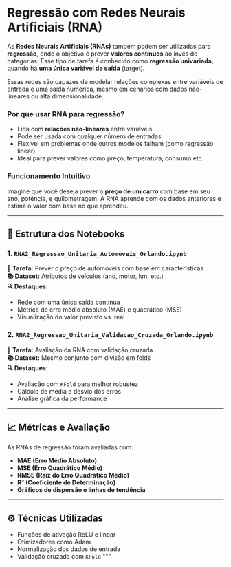 # Regressão com Redes Neurais Artificiais (RNA)

As **Redes Neurais Artificiais (RNAs)** também podem ser utilizadas para **regressão**, onde o objetivo é prever **valores contínuos** ao invés de categorias. Esse tipo de tarefa é conhecido como **regressão univariada**, quando há **uma única variável de saída** (target).

Essas redes são capazes de modelar relações complexas entre variáveis de entrada e uma saída numérica, mesmo em cenários com dados não-lineares ou alta dimensionalidade.

### Por que usar RNA para regressão?

- Lida com **relações não-lineares** entre variáveis
- Pode ser usada com qualquer número de entradas
- Flexível em problemas onde outros modelos falham (como regressão linear)
- Ideal para prever valores como preço, temperatura, consumo etc.

### Funcionamento Intuitivo

Imagine que você deseja prever o **preço de um carro** com base em seu ano, potência, e quilometragem. A RNA aprende com os dados anteriores e estima o valor com base no que aprendeu.

---

## 📂 Estrutura dos Notebooks

### 1. `RNA2_Regressao_Unitaria_Automoveis_Orlando.ipynb`
**📌 Tarefa:** Prever o preço de automóveis com base em características  
**📚 Dataset:** Atributos de veículos (ano, motor, km, etc.)  
**🔍 Destaques:**
- Rede com uma única saída contínua
- Métrica de erro médio absoluto (MAE) e quadrático (MSE)
- Visualização do valor previsto vs. real

### 2. `RNA2_Regressao_Unitaria_Validacao_Cruzada_Orlando.ipynb`
**📌 Tarefa:** Avaliação da RNA com validação cruzada  
**📚 Dataset:** Mesmo conjunto com divisão em folds  
**🔍 Destaques:**
- Avaliação com `KFold` para melhor robustez
- Cálculo de média e desvio dos erros
- Análise gráfica da performance

---

## 📈 Métricas e Avaliação

As RNAs de regressão foram avaliadas com:

- **MAE (Erro Médio Absoluto)**
- **MSE (Erro Quadrático Médio)**
- **RMSE (Raiz do Erro Quadrático Médio)**
- **R² (Coeficiente de Determinação)**
- **Gráficos de dispersão e linhas de tendência**

---

## ⚙️ Técnicas Utilizadas

- Funções de ativação ReLU e linear
- Otimizadores como Adam
- Normalização dos dados de entrada
- Validação cruzada com `KFold`
"""
